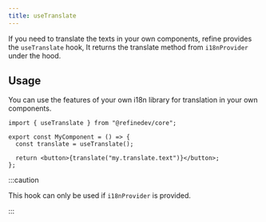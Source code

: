 ```yaml
---
title: useTranslate
---
```


If you need to translate the texts in your own components, refine provides the `useTranslate` hook, It returns the translate method from `i18nProvider` under the hood.

## Usage

You can use the features of your own i18n library for translation in your own components.

```tsx
import { useTranslate } from "@refinedev/core";

export const MyComponent = () => {
  const translate = useTranslate();

  return <button>{translate("my.translate.text")}</button>;
};
```

:::caution

This hook can only be used if `i18nProvider` is provided.

:::
